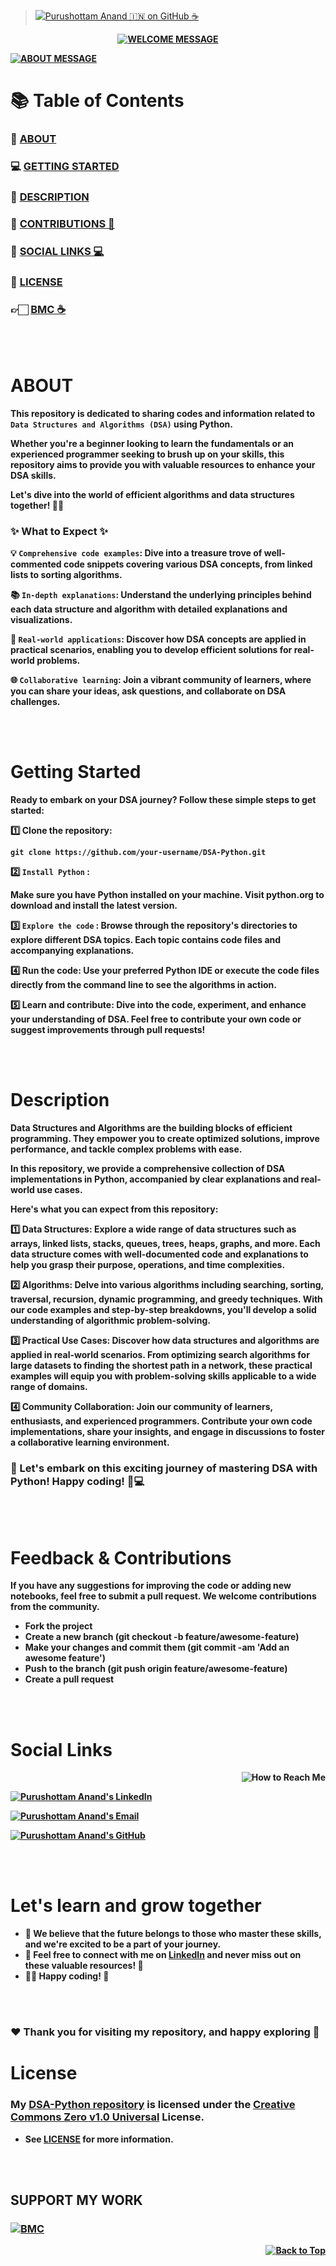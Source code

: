 > [![Purushottam Anand 🇮🇳 on GitHub ☕](https://github.com/creativepuru.png?size=100)](https://github.com/creativepuru "Purushottam Anand 🇮🇳 on GitHub ☕")

<b>

<div align="center"> 

[![WELCOME MESSAGE](https://readme-typing-svg.demolab.com?font=Calibri&size=28&duration=2000&pause=1000&multiline=true&width=750&height=80&lines=👋+WELCOME+TO+MY+DSA+PYTHON+🐍+REPOSITORY+📘)](https://github.com/creativepuru/DSA-Python)

</div>

[![ABOUT MESSAGE](https://readme-typing-svg.demolab.com?font=Calibri&size=28&duration=1000&pause=1000&multiline=true&width=1200&height=120&lines=📚+This+repository+contains+a+collection+of+codes+related+to+DSA+in+Python+🐍;✨+I+am+constantly+adding+new+contents.;💭+So+make+sure+to+check+back+often+🕙)](https://github.com/creativepuru)

# 📚 Table of Contents
### 🔰 [ABOUT](#about)
### 💻 [GETTING STARTED](#getting-started)
### 🔰 [DESCRIPTION](#description)
### 📣 [CONTRIBUTIONS 🤝](#feedback--contributions)
### 📲 [SOCIAL LINKS 💻](#social-links)
### 📖 [LICENSE](#license)
### 👉🏻 [BMC ☕](#support-my-work)

<br> </br>

# ABOUT
This repository is dedicated to sharing codes and information related to ``` Data Structures and Algorithms (DSA)``` using Python. 

Whether you're a beginner looking to learn the fundamentals or an experienced programmer seeking to brush up on your skills, this repository aims to provide you with valuable resources to enhance your DSA skills. 

Let's dive into the world of efficient algorithms and data structures together! 💪🚀

### ✨ What to Expect ✨

💡 ```Comprehensive code examples```: Dive into a treasure trove of well-commented code snippets covering various DSA concepts, from linked lists to sorting algorithms.

📚 ```In-depth explanations```: Understand the underlying principles behind each data structure and algorithm with detailed explanations and visualizations.

🌟 ```Real-world applications```: Discover how DSA concepts are applied in practical scenarios, enabling you to develop efficient solutions for real-world problems.

🌐 ```Collaborative learning```: Join a vibrant community of learners, where you can share your ideas, ask questions, and collaborate on DSA challenges.

<br> </br>

# Getting Started
Ready to embark on your DSA journey? Follow these simple steps to get started:

1️⃣ Clone the repository:
```
git clone https://github.com/your-username/DSA-Python.git
```

2️⃣ ```Install Python``` :

Make sure you have Python installed on your machine. Visit python.org to download and install the latest version.

3️⃣ ```Explore the code``` :
Browse through the repository's directories to explore different DSA topics. Each topic contains code files and accompanying explanations.

4️⃣ Run the code:
Use your preferred Python IDE or execute the code files directly from the command line to see the algorithms in action.

5️⃣ Learn and contribute:
Dive into the code, experiment, and enhance your understanding of DSA. Feel free to contribute your own code or suggest improvements through pull requests!

<br> </br>

# Description
Data Structures and Algorithms are the building blocks of efficient programming. They empower you to create optimized solutions, improve performance, and tackle complex problems with ease. 

In this repository, we provide a comprehensive collection of DSA implementations in Python, accompanied by clear explanations and real-world use cases.

Here's what you can expect from this repository:

1️⃣ Data Structures:
Explore a wide range of data structures such as arrays, linked lists, stacks, queues, trees, heaps, graphs, and more. Each data structure comes with well-documented code and explanations to help you grasp their purpose, operations, and time complexities.

2️⃣ Algorithms:
Delve into various algorithms including searching, sorting, traversal, recursion, dynamic programming, and greedy techniques. With our code examples and step-by-step breakdowns, you'll develop a solid understanding of algorithmic problem-solving.

3️⃣ Practical Use Cases:
Discover how data structures and algorithms are applied in real-world scenarios. From optimizing search algorithms for large datasets to finding the shortest path in a network, these practical examples will equip you with problem-solving skills applicable to a wide range of domains.

4️⃣ Community Collaboration:
Join our community of learners, enthusiasts, and experienced programmers. Contribute your own code implementations, share your insights, and engage in discussions to foster a collaborative learning environment.

### 🌟 Let's embark on this exciting journey of mastering DSA with Python! Happy coding! 🚀💻

<br> </br>

# Feedback & Contributions
If you have any suggestions for improving the code or adding new notebooks, feel free to submit a pull request. We welcome contributions from the community.

- Fork the project
- Create a new branch (git checkout -b feature/awesome-feature)
- Make your changes and commit them (git commit -am 'Add an awesome feature')
- Push to the branch (git push origin feature/awesome-feature)
- Create a pull request

<br> </br>

# Social Links

<p align="right">
<img src="https://readme-typing-svg.demolab.com?font=Calibri&size=28&duration=2000&pause=1000&multiline=true&width=600&height=40&lines=📲+How+to+reach+me+💻+" alt="How to Reach Me" /> </p>

[![Purushottam Anand's LinkedIn](https://img.shields.io/badge/-📲%20Connect%20on%20Linkedin-blue?style=for-the-badge&logo=linkedin)](https://openinapp.co/connect-on-linkedin-puru "Purushottam Anand's LinkedIn Profile")

[![Purushottam Anand's Email](https://img.shields.io/badge/Gmail-use%20Desktop%20/%20Laptop%20to%20open%20Gmail-blue?style=for-the-badge&logo=gmail)](https://openinapp.co/gmailpuru "Gmail - use Desktop / Laptop to open Gmail")

[![Purushottam Anand's GitHub](https://img.shields.io/badge/GitHub-❤️%20Sponsor%20me%20on%20GitHub-gr?style=for-the-badge&logo=github)](https://openinapp.co/githubpuru "Purushottam Anand's GitHub Page")

<br> </br>

# Let's learn and grow together
- 🤖 We believe that the future belongs to those who master these skills, and we're excited to be a part of your journey. 
- 💪 Feel free to connect with me on [LinkedIn](https://openinapp.co/linkedinpuru "Purushottam Anand on Linkedin") and never miss out on these valuable resources! 🚀
- 👨‍💻 Happy coding! 🎉

<br> </br>

### ❤️ Thank you for visiting my repository, and happy exploring 🤗

# License
### My [DSA-Python repository](https://github.com/creativepuru/DSA-Python) is licensed under the [Creative Commons Zero v1.0 Universal](https://github.com/creativepuru/DSA-Python/blob/main/LICENSE.txt) License. 
- See [LICENSE](https://github.com/creativepuru/DSA-Python/blob/main/LICENSE.txt) for more information.

<br> </br>

## SUPPORT MY WORK

### [![BMC](https://img.shields.io/badge/Buy%20Me%20a%20Coffee%20☕-%23FFDD00.svg?&style=for-the-badge&logo=buy-me-a-coffee&logoColor=black)](https://www.buymeacoffee.com/creativepuru)

<p align="right">
<a href="#top">
<img src="https://img.shields.io/static/v1?label&message=Back+to+Top&color=red&style=for-the-badge&logo" alt="Back to Top" /> </a> </p>

</b>
